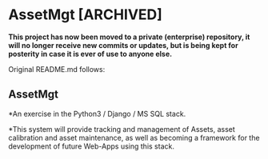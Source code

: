 # AssetMgt [ARCHIVED]

**This project has now been moved to a private (enterprise) repository, it will no longer receive new commits or updates, but is being kept for posterity in case it is ever of use to anyone else.**



Original README.md follows:


## AssetMgt

*An exercise in the Python3 / Django / MS SQL stack.

*This system will provide tracking and management of Assets, asset calibration and asset maintenance, as well as becoming a framework for the development of future Web-Apps using this stack.
